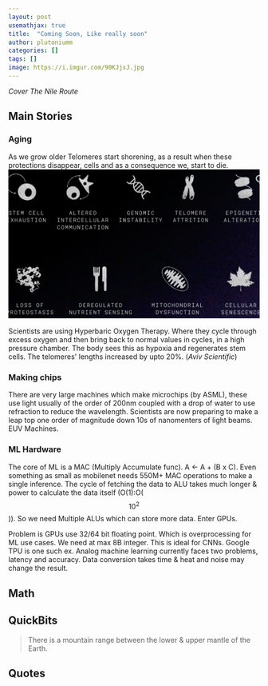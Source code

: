 ```yaml
---
layout: post
usemathjax: true
title:  "Coming Soon, Like really soon"
author: plutoniumm
categories: []
tags: []
image: https://i.imgur.com/90KJjsJ.jpg
---
```


*Cover The Nile Route*

## Main Stories

### Aging
As we grow older Telomeres start shorening, as a result when these protections disappear, cells and as a consequence we, start to die.
![Aging Signs](/assets/images/posts/2021/Mar/TIL00901.png)

Scientists are using Hyperbaric Oxygen Therapy. Where they cycle through excess oxygen and then bring back to normal values in cycles, in a high pressure chamber. The body sees this as hypoxia and regenerates stem cells. The telomeres' lengths increased by upto 20%. (*Aviv Scientific*)

### Making chips
There are very large machines which make microchips (by ASML), these use light usually of the order of 200nm coupled with a drop of water to use refraction to reduce the wavelength. Scientists are now preparing to make a leap top one order of magnitude down 10s of nanomenters of light beams. EUV Machines.

### ML Hardware
The core of ML is a MAC (Multiply Accumulate func). A &larr; A + (B x C). Even something as small as mobilenet needs 550M+ MAC operations to make a single inference. The cycle of fetching the data to ALU takes much longer & power to calculate the data itself (O(1):O($$10^2$$)). So we need Multiple ALUs which can store more data. Enter GPUs.

Problem is GPUs use 32/64 bit floating point. Which is overprocessing for ML use cases. We need at max 8B integer. This is ideal for CNNs. Google TPU is one such ex. Analog machine learning currently faces two problems, latency and accuracy. Data conversion takes time & heat and noise may change the result.

## Math


## QuickBits
> There is a mountain range between the lower & upper mantle of the Earth.


## Quotes